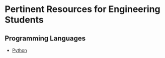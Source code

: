 # Pertinent Resources for Engineering Students


## Programming Languages

* [Python](./python.md)

